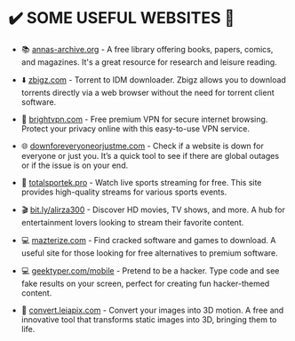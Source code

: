 # ✔️ SOME USEFUL WEBSITES 👀


- 📚 [annas-archive.org](https://annas-archive.org/) - A free library offering books, papers, comics, and magazines. It's a great resource for research and leisure reading.
- ⬇️ [zbigz.com](http://www.zbigz.com/) - Torrent to IDM downloader. Zbigz allows you to download torrents directly via a web browser without the need for torrent client software.
- 🔐 [brightvpn.com](https://brightvpn.com/) - Free premium VPN for secure internet browsing. Protect your privacy online with this easy-to-use VPN service.





- 🌐 [downforeveryoneorjustme.com](https://downforeveryoneorjustme.com/) - Check if a website is down for everyone or just you. It’s a quick tool to see if there are global outages or if the issue is on your end.
- 🏅 [totalsportek.pro](https://totalsportek.pro/) - Watch live sports streaming for free. This site provides high-quality streams for various sports events.
- 🎬 [bit.ly/alirza300](https://bit.ly/alirza300) - Discover HD movies, TV shows, and more. A hub for entertainment lovers looking to stream their favorite content.
- 💻 [mazterize.com](https://www.mazterize.com/) - Find cracked software and games to download. A useful site for those looking for free alternatives to premium software.


- 💻 [geektyper.com/mobile](https://geektyper.com/mobile/) - Pretend to be a hacker. Type code and see fake results on your screen, perfect for creating fun hacker-themed content.



- 🔄 [convert.leiapix.com](https://convert.leiapix.com/) - Convert your images into 3D motion. A free and innovative tool that transforms static images into 3D, bringing them to life.

